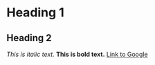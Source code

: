 # Heading 1
## Heading 2
*This is italic text.*
**This is bold text.**
[Link to Google](https://www.google.com)
